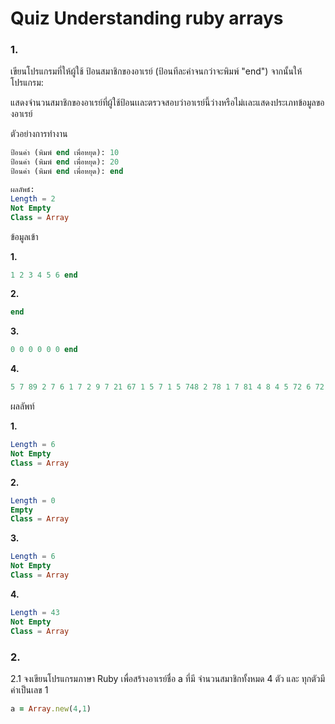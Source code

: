 # Quiz Understanding ruby arrays

### 1.

เขียนโปรแกรมที่ให้ผู้ใช้ ป้อนสมาชิกของอาเรย์ (ป้อนทีละค่าจนกว่าจะพิมพ์ "end") จากนั้นให้โปรแกรม:

แสดงจำนวนสมาชิกของอาเรย์ที่ผู้ใช้ป้อนเเละตรวจสอบว่าอาเรย์นี้ว่างหรือไม่เเละแสดงประเภทข้อมูลของอาเรย์

ตัวอย่างการทำงาน

```sql
ป้อนค่า (พิมพ์ end เพื่อหยุด): 10
ป้อนค่า (พิมพ์ end เพื่อหยุด): 20
ป้อนค่า (พิมพ์ end เพื่อหยุด): end

ผลลัพธ์:
Length = 2
Not Empty
Class = Array
```

ข้อมูลเข้า

**1.**
```sql
1 2 3 4 5 6 end
```

**2.**
```sql
end
```

**3.**
```sql
0 0 0 0 0 0 end
```

**4.**
```sql
5 7 89 2 7 6 1 7 2 9 7 21 67 1 5 7 1 5 748 2 78 1 7 81 4 8 4 5 72 6 72 96 412 8 4 2 9842 81 571 851 72 854 5 end
```

ผลลัพท์

**1.**
```sql
Length = 6
Not Empty
Class = Array
```

**2.**
```sql
Length = 0
Empty
Class = Array
```

**3.**
```sql
Length = 6
Not Empty
Class = Array
```

**4.**
```sql
Length = 43
Not Empty
Class = Array
```

### 2.
2.1 จงเขียนโปรแกรมภาษา Ruby เพื่อสร้างอาเรย์ชื่อ a ที่มี จำนวนสมาชิกทั้งหมด 4 ตัว และ ทุกตัวมีค่าเป็นเลข 1
```ruby
a = Array.new(4,1)
```

